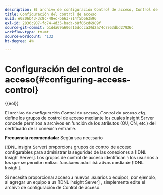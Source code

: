 ```yaml
---
description: El archivo de configuración Control de acceso, Control de acceso.cfg, define los grupos de control de acceso mediante los cuales Insight Server concede permisos a archivos en función de los atributos (OU, CN, etc.) del certificado de la conexión entrante.
title: Configuración del control de acceso
uuid: e0206b43-3c8c-48ec-b663-814f5b663b96
exl-id: 2836c907-fc74-4d35-badc-b8f06cd6989f
source-git-commit: b1dda69a606a16dccca30d2a74c7e63dbd27936c
workflow-type: tm+mt
source-wordcount: '132'
ht-degree: 4%

---
```


# Configuración del control de acceso{#configuring-access-control}

{{eol}}

El archivo de configuración Control de acceso, Control de acceso.cfg, define los grupos de control de acceso mediante los cuales Insight Server concede permisos a archivos en función de los atributos (OU, CN, etc.) del certificado de la conexión entrante.

**Frecuencia recomendada:** Según sea necesario

[!DNL Insight Server] proporciona grupos de control de acceso configurables para administrar la seguridad de las conexiones a [!DNL Insight Server]. Los grupos de control de acceso identifican a los usuarios a los que se permite realizar funciones administrativas mediante [!DNL Insight].

Si necesita proporcionar acceso a nuevos usuarios o equipos, por ejemplo, al agregar un equipo a un [!DNL Insight Server] , simplemente edite el archivo de configuración de Control de acceso.
